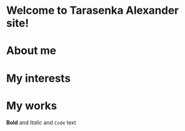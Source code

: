 # Welcome to Tarasenka Alexander site!

# About me


# My interests


# My works



**Bold** and _Italic_ and `Code` text


